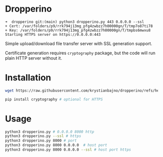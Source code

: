 # Dropperino
```
➜  dropperino git:(main) python3 dropperino.py 443 0.0.0.0 --ssl
+ Cert: /var/folders/p9/rrk794j13mg_pfg4zwbzz7h00000gn/T/tmp7o87ti78
+ Key: /var/folders/p9/rrk794j13mg_pfg4zwbzz7h00000gn/T/tmpbs6mwxu8
Starting HTTPS server on https://0.0.0.0:443
```

Simple upload/download file transfer server with SSL generation support.

Certificate generation requires `cryptography` package, but the code will run plain HTTP server without it.

# Installation
```bash
wget https://raw.githubusercontent.com/krystianbajno/dropperino/refs/heads/main/dropperino.py

pip install cryptography # optional for HTTPS
```

# Usage 
```bash
python3 dropperino.py # 0.0.0.0 8000 http
python3 dropperino.py --ssl # https
python3 dropperino.py 8000 # port 
python3 dropperino.py 8000 0.0.0.0  # host port
python3 dropperino.py 8000 0.0.0.0 --ssl # host port https
```